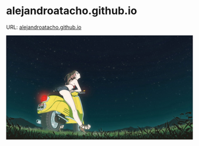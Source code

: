 # alejandroatacho.github.io

URL: <a href="https://alejandroatacho.github.io/" target="_blank">alejandroatacho.github.io</a>

![A picture of applesauce](views/media/YQuPRa5.jpeg)
